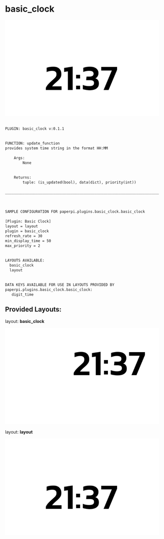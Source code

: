 # basic_clock
![sample image for plugin paperpi.plugins.basic_clock](./basic_clock.layout-sample.png) 

```
 
PLUGIN: basic_clock v:0.1.1

 
FUNCTION: update_function
provides system time string in the format HH:MM
    
    Args:
        None
    

    Returns:
        tuple: (is_updated(bool), data(dict), priority(int))
    
___________________________________________________________________________
 
 

SAMPLE CONFIGURATION FOR paperpi.plugins.basic_clock.basic_clock

[Plugin: Basic Clock]
layout = layout
plugin = basic_clock
refresh_rate = 30
min_display_time = 50
max_priority = 2

 
LAYOUTS AVAILABLE:
  basic_clock
  layout
 

DATA KEYS AVAILABLE FOR USE IN LAYOUTS PROVIDED BY paperpi.plugins.basic_clock.basic_clock:
   digit_time
```

## Provided Layouts:

layout: **basic_clock**

![sample image for plugin basic_clock](./basic_clock.basic_clock-sample.png) 


layout: **layout**

![sample image for plugin layout](./basic_clock.layout-sample.png) 


